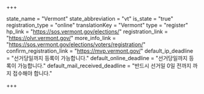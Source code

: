 +++

state_name = "Vermont"
state_abbreviation = "vt"
is_state = "true"
registration_type = "online"
translationKey = "Vermont"
type = "register"
hp_link = "https://sos.vermont.gov/elections/"
registration_link = "https://olvr.vermont.gov/"
more_info_link = "https://sos.vermont.gov/elections/voters/registration/"
confirm_registration_link = "https://mvp.vermont.gov/"
default_ip_deadline = "선거당일까지 등록이 가능합니다."
default_online_deadline = "선거당일까지 등록이 가능합니다."
default_mail_received_deadline = "반드시 선거일 0일 전까지 까지 접수해야 합니다."

+++